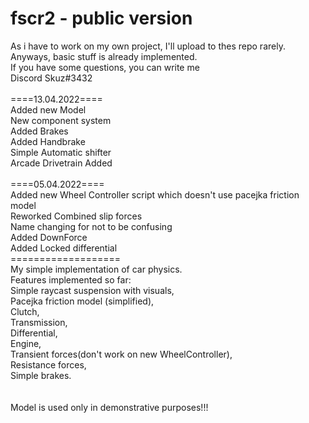 # fscr2 - public version
As i have to work on my own project, I'll upload to thes repo rarely. Anyways, basic stuff is already implemented. <br>If you have some questions, you can write me<br> Discord Skuz#3432 <br><br>
====13.04.2022====<br>
Added new Model<br>
New component system<br>
Added Brakes<br>
Added Handbrake<br>
Simple Automatic shifter<br>
Arcade Drivetrain Added<br><br>
====05.04.2022====<br>
Added new Wheel Controller script which doesn't use pacejka friction model<br>
Reworked Combined slip forces<br>
Name changing for not to be confusing<br>
Added DownForce<br>
Added Locked differential<br>
===================<br>
My simple implementation of car physics. <br>
Features implemented so far: <br>
Simple raycast suspension with visuals, <br>
Pacejka friction model (simplified), <br>
Clutch,  <br>
Transmission, <br>
Differential, <br>
Engine, <br>
Transient forces(don't work on new WheelController), <br>
Resistance forces, <br>
Simple brakes. <br>
 <br> <br>
 Model is used only in demonstrative purposes!!!

